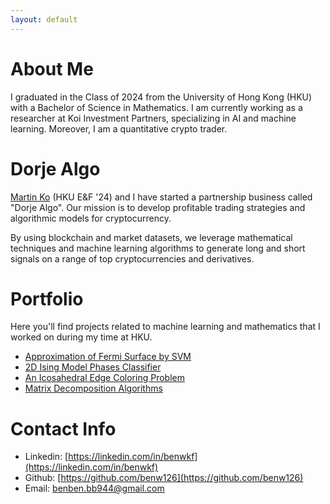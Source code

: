 ```yaml
---
layout: default
---
```

# About Me

I graduated in the Class of 2024 from the University of Hong Kong (HKU) with a Bachelor of Science in Mathematics. I am currently working as a researcher at Koi Investment Partners, specializing in AI and machine learning. Moreover, I am a quantitative crypto trader. 

# Dorje Algo

[Martin Ko](https://www.linkedin.com/in/martinkko/) (HKU E&F '24) and I have started a partnership business called "Dorje Algo". Our mission is to develop profitable trading strategies and algorithmic models for cryptocurrency.

By using blockchain and market datasets, we leverage mathematical techniques and machine learning algorithms to generate long and short signals on a range of top cryptocurrencies and derivatives.

# Portfolio

Here you'll find projects related to machine learning and mathematics that I worked on during my time at HKU.

- [Approximation of Fermi Surface by SVM](https://github.com/benw126/Fermi-Surface-SVM)
- [2D Ising Model Phases Classifier](https://github.com/benw126/Ising-Model-Phases-Classifier-FNN)
- [An Icosahedral Edge Coloring Problem](./ico.html)
- [Matrix Decomposition Algorithms](https://github.com/benw126/Matrix-Decomposition-Algorithms)

# Contact Info

- Linkedin: [https://linkedin.com/in/benwkf](https://linkedin.com/in/benwkf)
- Github: [https://github.com/benw126](https://github.com/benw126)
- Email: [benben.bb944@gmail.com](mailto:x@x.com)
